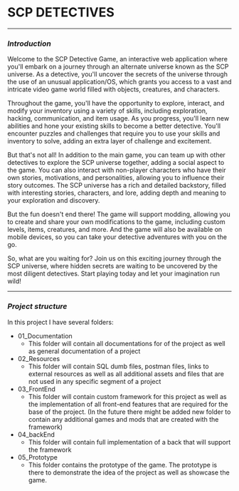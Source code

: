# SCP DETECTIVES

---

### *Introduction*

Welcome to the SCP Detective Game, an interactive web application where you'll embark on a journey through an alternate universe known as the SCP universe. As a detective, you'll uncover the secrets of the universe through the use of an unusual application/OS, which grants you access to a vast and intricate video game world filled with objects, creatures, and characters.

Throughout the game, you'll have the opportunity to explore, interact, and modify your inventory using a variety of skills, including exploration, hacking, communication, and item usage. As you progress, you'll learn new abilities and hone your existing skills to become a better detective. You'll encounter puzzles and challenges that require you to use your skills and inventory to solve, adding an extra layer of challenge and excitement.

But that's not all! In addition to the main game, you can team up with other detectives to explore the SCP universe together, adding a social aspect to the game. You can also interact with non-player characters who have their own stories, motivations, and personalities, allowing you to influence their story outcomes. The SCP universe has a rich and detailed backstory, filled with interesting stories, characters, and lore, adding depth and meaning to your exploration and discovery.

But the fun doesn't end there! The game will support modding, allowing you to create and share your own modifications to the game, including custom levels, items, creatures, and more. And the game will also be available on mobile devices, so you can take your detective adventures with you on the go.

So, what are you waiting for? Join us on this exciting journey through the SCP universe, where hidden secrets are waiting to be uncovered by the most diligent detectives. Start playing today and let your imagination run wild!

---

### *Project structure*

In this project I have several folders:

- 01_Documentation
  - This folder will contain all documentations for of the project as well as general documentation of a project
- 02_Resources
  - This folder will contain SQL dumb files, postman files, links to external resources as well as all additional assets and files that are not used in any specific segment of a project
- 03_FrontEnd
  - This folder will contain custom framework for this project as well as the implementation of all front-end features that are required for the base of the project. (In the future there might be added new folder to contain any additional games and mods that are created with the framework)
- 04_backEnd
  - This folder will contain full implementation of a back that will support the framework
- 05_Prototype
  - This folder contains the prototype of the game. The prototype is there to demonstrate the idea of the project as well as showcase the game.